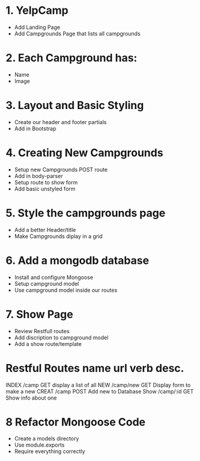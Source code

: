 # 1. YelpCamp
* Add Landing Page
* Add Campgrounds Page that lists all campgrounds

# 2. Each Campground has:
* Name
* Image

# 3. Layout and Basic Styling
* Create our header and footer partials
* Add in Bootstrap

# 4. Creating New Campgrounds
* Setup new Campgrounds POST route
* Add in body-parser
* Setup route to show form
* Add basic unstyled form

# 5. Style the campgrounds page
* Add a better Header/title
* Make Campgrounds diplay in a grid

# 6. Add a mongodb database
* Install and configure Mongoose
* Setup campground model
* Use campground model inside our routes

# 7. Show Page
* Review Restfull routes
* Add discription to campground model
* Add a show route/template

Restful Routes
name    url         verb    desc.
======================================================
INDEX   /camp       GET     display a list of all
NEW     /camp/new   GET     Display form to make a new
CREAT   /camp       POST    Add new to Database
Show    /camp/:id   GET     Show info about one

# 8 Refactor Mongoose Code
* Create a models directory
* Use module.exports
* Require everything correctly